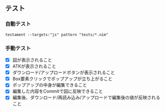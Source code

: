 ## テスト
### 自動テスト
```
testament --targets:"js" pattern "tests/*.nim"
```

### 手動テスト
- [x] 図が表示されること
- [x] ATKが表示されること
- [x] ダウンロード/アップロードボタンが表示されること
- [x] Box要素クリックでポップアップが立ち上がること
- [x] ポップアップの中身が編集できること
- [x] 編集した内容をCommitで図に反映できること
- [x] 編集後、ダウンロード/再読み込み/アップロードで編集後の値が反映されること